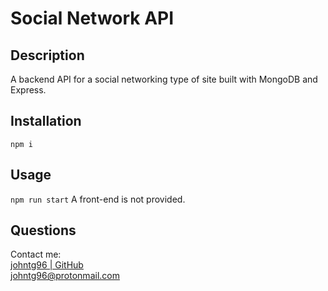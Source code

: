 # Social Network API  
  
## Description  
A backend API for a social networking type of site built with MongoDB and Express.   
  
## Installation  
`npm i`
  
## Usage  
`npm run start`
A front-end is not provided.  
  
## Questions  
Contact me:  
[johntg96 | GitHub](https://github.com/johntg96)  
[johntg96@protonmail.com](mailto:johntg96@protonmail.com.com)  